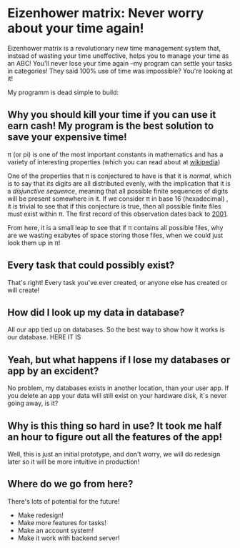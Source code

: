 Eizenhower matrix: Never worry about your time again!
==================================

Eizenhower matrix is a revolutionary new time management system that, instead of wasting your time uneffective, helps you to manage your time as an ABC! You'll never lose your time again –my program can settle your tasks in categories! They said 100% use of time was impossible? You're looking at it!

My programm is dead simple to build:


Why you should kill your time if you can use it earn cash! My program is the best solution to save your expensive time!
------------------------------------

π (or pi) is one of the most important constants in mathematics and has a
variety of interesting properties (which you can read about at [wikipedia](http://en.wikipedia.org/wiki/Pi))

One of the properties that π is conjectured to have is that it is _normal_,
which is to say that its digits are all distributed evenly, with the
implication that it is a _disjunctive sequence_, meaning that all possible
finite sequences of digits will be present somewhere in it. If we consider
π in base 16 (hexadecimal) , it is trivial to see that if this conjecture
is true, then all possible finite files must exist within π. The first
record of this observation dates back to [2001](http://www.netfunny.com/rhf/jokes/01/Jun/pi.html).

From here, it is a small leap to see that if π contains all possible files,
why are we wasting exabytes of space storing those files, when we could just
look them up in π!

Every task that could possibly exist?
-------------------------------------

That's right! Every task you've ever created, or anyone else has created or
will create!

How did I look up my data in database?
----------------------------------

All our app tied up on databases. So the best way to show how it works is our database. HERE IT IS

Yeah, but what happens if I lose my databases or app by an excident?
-------------------------------------------------

No problem, my databases exists in another location, than your user app. If you delete an app your data will still exist on your hardware disk, it`s never going away, is it?

Why is this thing so hard in use? It took me half an hour to figure out all the features of the app!
---------------------------------------------------------------------------------

Well, this is just an initial prototype, and don't worry, we will do redesign later so it will be more intuitive in production!

Where do we go from here?
-------------------------

There's lots of potential for the future!

* Make redesign!
* Make more features for tasks!
* Make an account system!
* Make it work with backend server!

